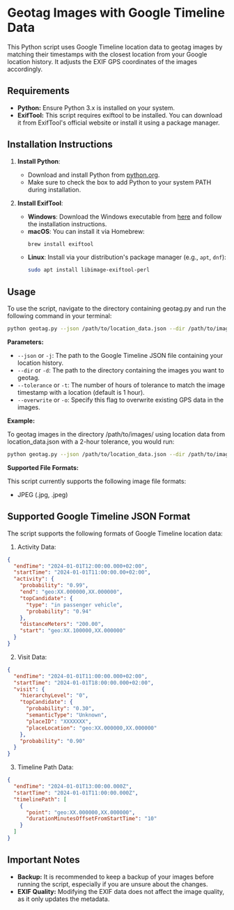 # Geotag Images with Google Timeline Data

This Python script uses Google Timeline location data to geotag images by matching their timestamps with the closest location from your Google location history. It adjusts the EXIF GPS coordinates of the images accordingly.

## Requirements

- **Python:** Ensure Python 3.x is installed on your system.
- **ExifTool:** This script requires exiftool to be installed. You can download it from ExifTool's official website or install it using a package manager.
## Installation Instructions

1. **Install Python**:
   - Download and install Python from [python.org](https://www.python.org/downloads/).
   - Make sure to check the box to add Python to your system PATH during installation.

2. **Install ExifTool**:
   - **Windows**: Download the Windows executable from [here](https://exiftool.org/) and follow the installation instructions.
   - **macOS**: You can install it via Homebrew:
     ```bash
     brew install exiftool
     ```
   - **Linux**: Install via your distribution's package manager (e.g., `apt`, `dnf`):
     ```bash
     sudo apt install libimage-exiftool-perl
     ```

## Usage

To use the script, navigate to the directory containing geotag.py and run the following command in your terminal:

```bash
python geotag.py --json /path/to/location_data.json --dir /path/to/images/ [--time hours] [--overwrite]
```

**Parameters:**

- `--json` or `-j`: The path to the Google Timeline JSON file containing your location history.
- `--dir` or `-d`: The path to the directory containing the images you want to geotag.
- `--tolerance` or `-t`: The number of hours of tolerance to match the image timestamp with a location (default is 1 hour).
- `--overwrite` or `-o`: Specify this flag to overwrite existing GPS data in the images.

**Example:**

To geotag images in the directory /path/to/images/ using location data from location_data.json with a 2-hour tolerance, you would run:
```bash
python geotag.py --json /path/to/location_data.json --dir /path/to/images/ --time 2
```

**Supported File Formats:**

This script currently supports the following image file formats:

- JPEG (.jpg, .jpeg)

## Supported Google Timeline JSON Format

The script supports the following formats of Google Timeline location data:

1. Activity Data:
```json
{
  "endTime": "2024-01-01T12:00:00.000+02:00",
  "startTime": "2024-01-01T11:00:00.00+02:00",
  "activity": {
    "probability": "0.99",
    "end": "geo:XX.000000,XX.000000",
    "topCandidate": {
      "type": "in passenger vehicle",
      "probability": "0.94"
    },
    "distanceMeters": "200.00",
    "start": "geo:XX.100000,XX.000000"
  }
}
```
2. Visit Data:
```json
{
  "endTime": "2024-01-01T11:00:00.000+02:00",
  "startTime": "2024-01-01T18:00:00.000+02:00",
  "visit": {
    "hierarchyLevel": "0",
    "topCandidate": {
      "probability": "0.30",
      "semanticType": "Unknown",
      "placeID": "XXXXXXX",
      "placeLocation": "geo:XX.000000,XX.000000"
    },
    "probability": "0.90"
  }
}
```
3. Timeline Path Data:
```json
{
  "endTime": "2024-01-01T13:00:00.000Z",
  "startTime": "2024-01-01T11:00:00.000Z",
  "timelinePath": [
    {
      "point": "geo:XX.000000,XX.000000",
      "durationMinutesOffsetFromStartTime": "10"
    }
  ]
}
```

## Important Notes

- **Backup:** It is recommended to keep a backup of your images before running the script, especially if you are unsure about the changes.
- **EXIF Quality:** Modifying the EXIF data does not affect the image quality, as it only updates the metadata.